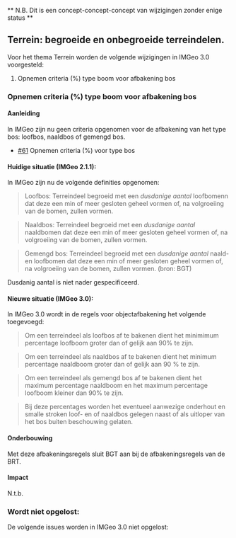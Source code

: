 ** N.B. Dit is een concept-concept-concept van wijzigingen zonder enige status ** 

## Terrein: begroeide en onbegroeide terreindelen.

Voor het thema Terrein worden de volgende wijzigingen in IMGeo 3.0 voorgesteld:

1. Opnemen criteria (%) type boom voor afbakening bos

### Opnemen criteria (%) type boom voor afbakening bos

#### Aanleiding
In IMGeo zijn nu geen criteria opgenomen voor de afbakening van het type bos: loofbos, naaldbos of gemengd bos. 

- [#61](/../../issues/61) Opnemen criteria (%) voor type bos

#### Huidige situatie (IMGeo 2.1.1): 
In IMGeo zijn nu de volgende definities opgenomen:

> Loofbos: Terreindeel begroeid met een _dusdanige aantal_ loofbomenn dat deze een min of meer gesloten geheel vormen of, na volgroeiing van de bomen, zullen vormen. 

> Naaldbos: Terreindeel begroeid met een _dusdanige aantal_ naaldbomen dat deze een min of meer gesloten geheel vormen of, na volgroeiing van de bomen, zullen vormen. 

> Gemengd bos: Terreindeel begroeid met een _dusdanige aantal_ naald- en loofbomen dat deze een min of meer gesloten geheel vormen of, na volgroeiing van de bomen,
zullen vormen. (bron: BGT) 

Dusdanig aantal is niet nader gespecificeerd.

#### Nieuwe situatie (IMGeo 3.0):
In IMGeo 3.0 wordt in de regels voor objectafbakening het volgende toegevoegd:

>Om een terreindeel als loofbos af te bakenen dient het minimimum percentage loofboom groter dan of gelijk aan 90% te zijn.

>Om een terreindeel als naaldbos af te bakenen dient het minimum percentage naaldboom groter dan of gelijk aan 90 % te zijn.

>Om een terreindeel als gemengd bos af te bakenen dient het maximum percentage naaldboom en het maximum percentage loofboom kleiner dan 90% te zijn.

>Bij deze percentages worden het eventueel aanwezige onderhout en smalle stroken loof- en of naaldbos gelegen naast of als uitloper van het bos
buiten beschouwing gelaten.

#### Onderbouwing
Met deze afbakeningsregels sluit BGT aan bij de afbakeningsregels van de BRT.

#### Impact
N.t.b.






### Wordt niet opgelost:

De volgende issues worden in IMGeo 3.0 niet opgelost:



